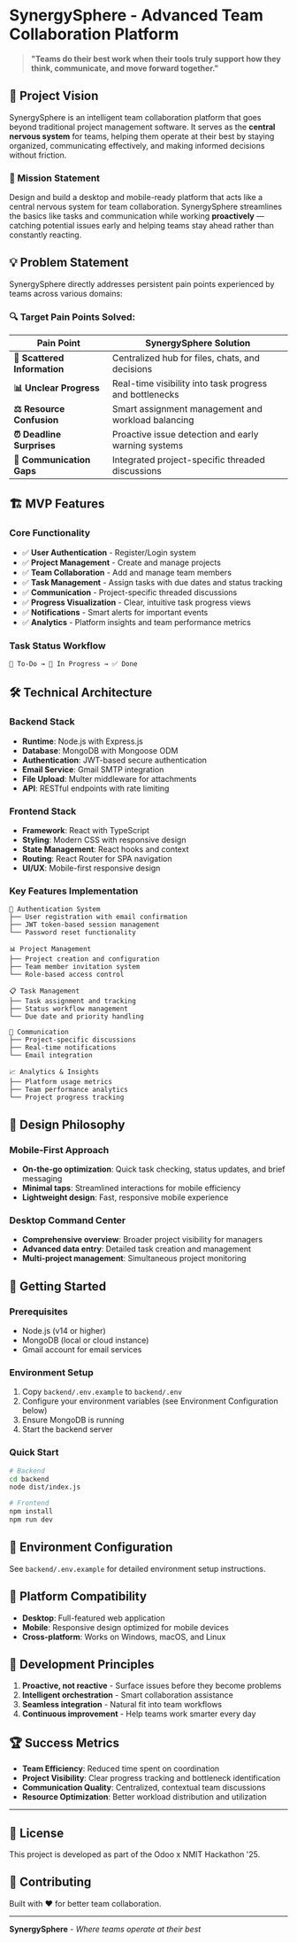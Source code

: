 # SynergySphere - Advanced Team Collaboration Platform

> **"Teams do their best work when their tools truly support how they think, communicate, and move forward together."**

## 🎯 Project Vision

SynergySphere is an intelligent team collaboration platform that goes beyond traditional project management software. It serves as the **central nervous system** for teams, helping them operate at their best by staying organized, communicating effectively, and making informed decisions without friction.

### 🚀 Mission Statement
Design and build a desktop and mobile-ready platform that acts like a central nervous system for team collaboration. SynergySphere streamlines the basics like tasks and communication while working **proactively** — catching potential issues early and helping teams stay ahead rather than constantly reacting.

## 💡 Problem Statement

SynergySphere directly addresses persistent pain points experienced by teams across various domains:

### 🔍 Target Pain Points Solved:

| Pain Point | SynergySphere Solution |
|------------|----------------------|
| **📂 Scattered Information** | Centralized hub for files, chats, and decisions |
| **📊 Unclear Progress** | Real-time visibility into task progress and bottlenecks |
| **⚖️ Resource Confusion** | Smart assignment management and workload balancing |
| **⏰ Deadline Surprises** | Proactive issue detection and early warning systems |
| **💬 Communication Gaps** | Integrated project-specific threaded discussions |

## 🏗️ MVP Features

### Core Functionality
- ✅ **User Authentication** - Register/Login system
- ✅ **Project Management** - Create and manage projects
- ✅ **Team Collaboration** - Add and manage team members
- ✅ **Task Management** - Assign tasks with due dates and status tracking
- ✅ **Communication** - Project-specific threaded discussions
- ✅ **Progress Visualization** - Clear, intuitive task progress views
- ✅ **Notifications** - Smart alerts for important events
- ✅ **Analytics** - Platform insights and team performance metrics

### Task Status Workflow
```
📝 To-Do → 🔄 In Progress → ✅ Done
```

## 🛠️ Technical Architecture

### Backend Stack
- **Runtime**: Node.js with Express.js
- **Database**: MongoDB with Mongoose ODM
- **Authentication**: JWT-based secure authentication
- **Email Service**: Gmail SMTP integration
- **File Upload**: Multer middleware for attachments
- **API**: RESTful endpoints with rate limiting

### Frontend Stack
- **Framework**: React with TypeScript
- **Styling**: Modern CSS with responsive design
- **State Management**: React hooks and context
- **Routing**: React Router for SPA navigation
- **UI/UX**: Mobile-first responsive design

### Key Features Implementation
```
🔐 Authentication System
├── User registration with email confirmation
├── JWT token-based session management
└── Password reset functionality

📊 Project Management
├── Project creation and configuration
├── Team member invitation system
└── Role-based access control

📋 Task Management
├── Task assignment and tracking
├── Status workflow management
└── Due date and priority handling

💬 Communication
├── Project-specific discussions
├── Real-time notifications
└── Email integration

📈 Analytics & Insights
├── Platform usage metrics
├── Team performance analytics
└── Project progress tracking
```

## 🎨 Design Philosophy

### Mobile-First Approach
- **On-the-go optimization**: Quick task checking, status updates, and brief messaging
- **Minimal taps**: Streamlined interactions for mobile efficiency
- **Lightweight design**: Fast, responsive mobile experience

### Desktop Command Center
- **Comprehensive overview**: Broader project visibility for managers
- **Advanced data entry**: Detailed task creation and management
- **Multi-project management**: Simultaneous project monitoring

## 🚀 Getting Started

### Prerequisites
- Node.js (v14 or higher)
- MongoDB (local or cloud instance)
- Gmail account for email services

### Environment Setup
1. Copy `backend/.env.example` to `backend/.env`
2. Configure your environment variables (see Environment Configuration below)
3. Ensure MongoDB is running
4. Start the backend server

### Quick Start
```bash
# Backend
cd backend
node dist/index.js

# Frontend
npm install
npm run dev
```

## 🔧 Environment Configuration

See `backend/.env.example` for detailed environment setup instructions.

## 📱 Platform Compatibility

- **Desktop**: Full-featured web application
- **Mobile**: Responsive design optimized for mobile devices
- **Cross-platform**: Works on Windows, macOS, and Linux

## 🎯 Development Principles

1. **Proactive, not reactive** - Surface issues before they become problems
2. **Intelligent orchestration** - Smart collaboration assistance
3. **Seamless integration** - Natural fit into team workflows
4. **Continuous improvement** - Help teams work smarter every day

## 🏆 Success Metrics

- **Team Efficiency**: Reduced time spent on coordination
- **Project Visibility**: Clear progress tracking and bottleneck identification
- **Communication Quality**: Centralized, contextual team discussions
- **Resource Optimization**: Better workload distribution and utilization

---

## 📄 License

This project is developed as part of the Odoo x NMIT Hackathon '25.

## 🤝 Contributing

Built with ❤️ for better team collaboration.

---

**SynergySphere** - *Where teams operate at their best*
